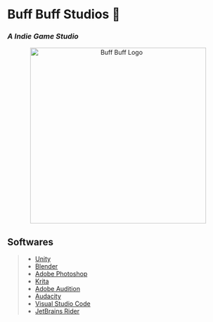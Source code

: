 # **Buff Buff Studios 🐸**
### _A Indie Game Studio_

<p align="center">
  <a href="https://github.com/buff-buff-studio">
    <img src="https://github.com/buff-buff-studio/.github/assets/17664054/1863e690-7203-4efd-8012-2696e6ec285a" alt="Buff Buff Logo" width="400">
  </a>
</p>

## Softwares

> * [Unity](https://unity.com/)
> * [Blender](https://www.blender.org/)
> * [Adobe Photoshop](https://www.adobe.com/products/photoshop.html)
> * [Krita](https://krita.org)
> * [Adobe Audition](https://www.adobe.com/products/audition.html)
> * [Audacity](https://www.audacityteam.org/)
> * [Visual Studio Code](https://code.visualstudio.com/)
> * [JetBrains Rider](https://www.jetbrains.com/rider/)
